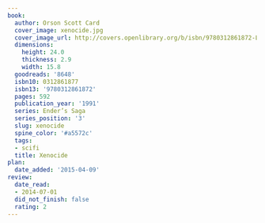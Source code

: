 ```yaml
---
book:
  author: Orson Scott Card
  cover_image: xenocide.jpg
  cover_image_url: http://covers.openlibrary.org/b/isbn/9780312861872-L.jpg
  dimensions:
    height: 24.0
    thickness: 2.9
    width: 15.8
  goodreads: '8648'
  isbn10: 0312861877
  isbn13: '9780312861872'
  pages: 592
  publication_year: '1991'
  series: Ender’s Saga
  series_position: '3'
  slug: xenocide
  spine_color: '#a5572c'
  tags:
  - scifi
  title: Xenocide
plan:
  date_added: '2015-04-09'
review:
  date_read:
  - 2014-07-01
  did_not_finish: false
  rating: 2
---
```

